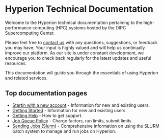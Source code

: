 # Hyperion Technical Documentation

Welcome to the Hyperion technical documentation pertaining to the high-performance computing (HPC) systems hosted by the DIPC Supercomputing Center.

Please feel free to [contact us](mailto:support-cc@dipc.org) with any questions, suggestions, or feedback you may have. Your input is highly valued and will help us continually improve our platform. As our site is under constant development, we encourage you to check back regularly for the latest updates and useful resources.

This documentation will guide you through the essentials of using Hyperion and related services.

## Top documentation pages
- [Startin with a new account](general/account/index) - Information for new and existing users.
- [Getting Started](general/getting_started/index.md) - Information for new and existing users.
- [Getting Help](general/getting_help/index.md) - How to get support.
- [Job Queue Policy](general/Queue_policy/index.md) - Charge factors, run limits, submit limits.
- [Sending Jobs (Slurm)](jobs/slurm/index.md) - Comprehensive information on using the SLURM batch system to manage and run jobs on Hyperion.

